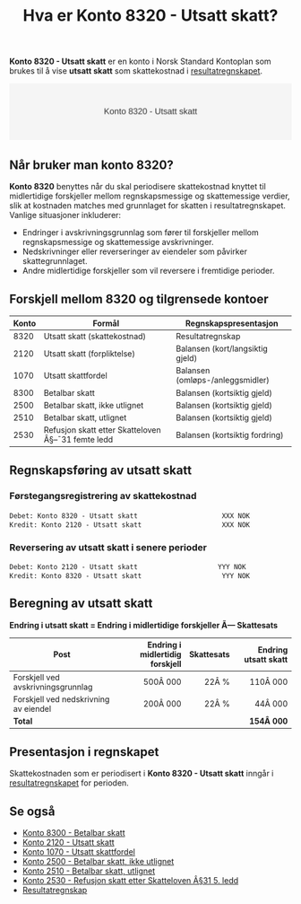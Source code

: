 ﻿---
title: "Hva er Konto 8320 - Utsatt skatt?"
meta_title: "8320-utsatt-skatt"
meta_description: '**Konto 8320 - Utsatt skatt** er en konto i Norsk Standard Kontoplan som brukes til å vise **utsatt skatt** som skattekostnad i [resultatregnskapet](/blogs/reg...'
slug: 8320-utsatt-skatt
type: blog
layout: pages/single
---

**Konto 8320 - Utsatt skatt** er en konto i Norsk Standard Kontoplan som brukes til å vise **utsatt skatt** som skattekostnad i [resultatregnskapet](/blogs/regnskap/hva-er-resultatregnskap "Hva er Resultatregnskap? Oppbygning og Analyse").

![Illustrasjon av konto 8320 utsatt skatt](8320-utsatt-skatt-image.svg)

## Når bruker man konto 8320?

**Konto 8320** benyttes når du skal periodisere skattekostnad knyttet til midlertidige forskjeller mellom regnskapsmessige og skattemessige verdier, slik at kostnaden matches med grunnlaget for skatten i resultatregnskapet. Vanlige situasjoner inkluderer:

* Endringer i avskrivningsgrunnlag som fører til forskjeller mellom regnskapsmessige og skattemessige avskrivninger.
* Nedskrivninger eller reverseringer av eiendeler som påvirker skattegrunnlaget.
* Andre midlertidige forskjeller som vil reversere i fremtidige perioder.

## Forskjell mellom 8320 og tilgrensede kontoer

| Konto  | Formål                                                         | Regnskapspresentasjon                     |
|--------|----------------------------------------------------------------|--------------------------------------------|
| 8320   | Utsatt skatt (skattekostnad)                                   | Resultatregnskap                           |
| 2120   | Utsatt skatt (forpliktelse)                                    | Balansen (kort/langsiktig gjeld)           |
| 1070   | Utsatt skattfordel                                             | Balansen (omløps-/anleggsmidler)           |
| 8300   | Betalbar skatt                                                 | Balansen (kortsiktig gjeld)                |
| 2500   | Betalbar skatt, ikke utlignet                                  | Balansen (kortsiktig gjeld)                |
| 2510   | Betalbar skatt, utlignet                                       | Balansen (kortsiktig gjeld)                |
| 2530   | Refusjon skatt etter Skatteloven Â§–¯31 femte ledd               | Balansen (kortsiktig fordring)             |

## Regnskapsføring av utsatt skatt

### Førstegangsregistrering av skattekostnad

```plaintext
Debet: Konto 8320 - Utsatt skatt                     XXX NOK
Kredit: Konto 2120 - Utsatt skatt                    XXX NOK
```

### Reversering av utsatt skatt i senere perioder

```plaintext
Debet: Konto 2120 - Utsatt skatt                    YYY NOK
Kredit: Konto 8320 - Utsatt skatt                    YYY NOK
```

## Beregning av utsatt skatt

**Endring i utsatt skatt = Endring i midlertidige forskjeller Ã— Skattesats**

| Post                                        | Endring i midlertidig forskjell | Skattesats | Endring utsatt skatt |
|---------------------------------------------|---------------------------------:|-----------:|----------------------:|
| Forskjell ved avskrivningsgrunnlag          |                        500Â 000  | 22Â %       |              110Â 000  |
| Forskjell ved nedskrivning av eiendel       |                        200Â 000  | 22Â %       |               44Â 000  |
| **Total**                                   |                                  |            |             **154Â 000** |

## Presentasjon i regnskapet

Skattekostnaden som er periodisert i **Konto 8320 - Utsatt skatt** inngår i [resultatregnskapet](/blogs/regnskap/hva-er-resultatregnskap "Hva er Resultatregnskap? Oppbygning og Analyse") for perioden.

## Se også

* [Konto 8300 - Betalbar skatt](/blogs/kontoplan/8300-betalbar-skatt "Konto 8300 - Betalbar skatt")
* [Konto 2120 - Utsatt skatt](/blogs/kontoplan/2120-utsatt-skatt "Konto 2120 - Utsatt skatt")
* [Konto 1070 - Utsatt skattfordel](/blogs/kontoplan/1070-utsatt-skattfordel "Konto 1070 - Utsatt skattfordel")
* [Konto 2500 - Betalbar skatt, ikke utlignet](/blogs/kontoplan/2500-betalbar-skatt-ikke-utlignet "Konto 2500 - Betalbar skatt, ikke utlignet")
* [Konto 2510 - Betalbar skatt, utlignet](/blogs/kontoplan/2510-betalbar-skatt-utlignet "Konto 2510 - Betalbar skatt, utlignet")
* [Konto 2530 - Refusjon skatt etter Skatteloven Â§31 5. ledd](/blogs/kontoplan/2530-refusjon-skatt-etter-skatteloven-31-5-ledd "Konto 2530 - Refusjon skatt etter Skatteloven Â§31 5. ledd")
* [Resultatregnskap](/blogs/regnskap/hva-er-resultatregnskap "Hva er Resultatregnskap? Oppbygning og Analyse")






